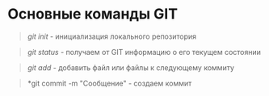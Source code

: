 # Основные команды GIT

> *git init* - инициализация локального репозитория

> *git status* - получаем от GIT информацию о его текущем состоянии

> *git add* - добавить файл или файлы к следующему коммиту

> *git commit -m "Сообщение" - создаем коммит



